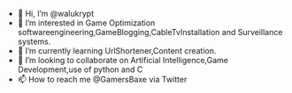 - 👋 Hi, I’m @walukrypt
- 👀 I’m interested in Game Optimization softwareengineering,GameBlogging,CableTvInstallation and Surveillance systems.
- 🌱 I’m currently learning UrlShortener,Content creation.
- 💞️ I’m looking to collaborate on Artificial Intelligence,Game Development,use of python and C
- 📫 How to reach me @GamersBaxe via Twitter 

<!---
walukrypt/walukrypt is a ✨ special ✨ repository because its `README.md` (this file) appears on your GitHub profile.
You can click the Preview link to take a look at your changes.
--->
